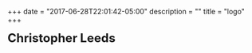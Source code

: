 +++
date = "2017-06-28T22:01:42-05:00"
description = ""
title = "logo"
+++



<font size="5">**Christopher Leeds**</font>
